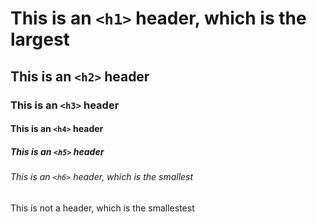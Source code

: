 # This is an `<h1>` header, which is the largest

## This is an `<h2>` header
### This is an `<h3>` header

#### This is an `<h4>` header

##### This is an `<h5>` header

###### This is an `<h6>` header, which is the smallest

This is not a header, which is the smallestest
